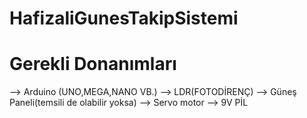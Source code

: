 # HafizaliGunesTakipSistemi
# Gerekli Donanımları
  --> Arduino (UNO,MEGA,NANO VB.)
  --> LDR(FOTODİRENÇ)
  --> Güneş Paneli(temsili de olabilir yoksa)
  --> Servo motor
  --> 9V PİL 
